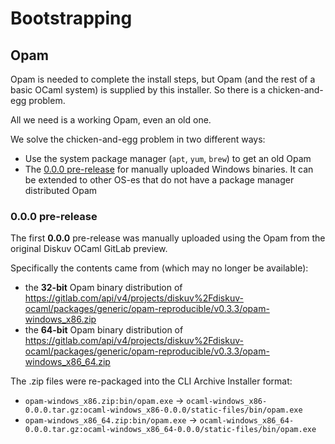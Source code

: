 # Bootstrapping

## Opam

Opam is needed to complete the install steps, but Opam (and the rest
of a basic OCaml system) is supplied by this installer. So there is a
chicken-and-egg problem.

All we need is a working Opam, even an old one.

We solve the chicken-and-egg problem in two different ways:
* Use the system package manager (`apt`, `yum`, `brew`) to get an old Opam
* The [0.0.0 pre-release](#000-pre-release) for manually uploaded Windows
  binaries. It can be extended to other OS-es that do not have a
  package manager distributed Opam

### 0.0.0 pre-release

The first **0.0.0** pre-release was manually uploaded using the Opam from the original Diskuv OCaml GitLab preview.

Specifically the contents came from (which may no longer be available):
* the **32-bit** Opam binary distribution of https://gitlab.com/api/v4/projects/diskuv%2Fdiskuv-ocaml/packages/generic/opam-reproducible/v0.3.3/opam-windows_x86.zip
* the **64-bit** Opam binary distribution of https://gitlab.com/api/v4/projects/diskuv%2Fdiskuv-ocaml/packages/generic/opam-reproducible/v0.3.3/opam-windows_x86_64.zip

The .zip files were re-packaged into the CLI Archive Installer format:

* `opam-windows_x86.zip:bin/opam.exe`    -> `ocaml-windows_x86-0.0.0.tar.gz:ocaml-windows_x86-0.0.0/static-files/bin/opam.exe`
* `opam-windows_x86_64.zip:bin/opam.exe` -> `ocaml-windows_x86_64-0.0.0.tar.gz:ocaml-windows_x86_64-0.0.0/static-files/bin/opam.exe`

